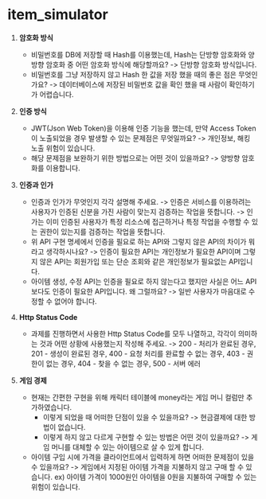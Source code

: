 # item_simulator

1. **암호화 방식**
    - 비밀번호를 DB에 저장할 때 Hash를 이용했는데, Hash는 단방향 암호화와 양방향 암호화 중 어떤 암호화 방식에 해당할까요?
        -> 단방향 암호화 방식입니다.
    - 비밀번호를 그냥 저장하지 않고 Hash 한 값을 저장 했을 때의 좋은 점은 무엇인가요?
        -> 데이터베이스에 저장된 비밀번호 값을 확인 했을 때 사람이 확인하기가 어렵습니다.

2. **인증 방식**
    - JWT(Json Web Token)을 이용해 인증 기능을 했는데, 만약 Access Token이 노출되었을 경우 발생할 수 있는 문제점은 무엇일까요?
        -> 개인정보, 해킹 노출 위험이 있습니다.
    - 해당 문제점을 보완하기 위한 방법으로는 어떤 것이 있을까요?
        -> 양방향 암호화를 이용합니다.
3. **인증과 인가**
    - 인증과 인가가 무엇인지 각각 설명해 주세요.
        -> 인증은 서비스를 이용하려는 사용자가 인증된 신분을 가진 사람이 맞는지 검증하는 작업을 뜻합니다.
        -> 인가는 이미 인증된 사용자가 특정 리소스에 접근하거나 특정 작업을 수행할 수 있는 권한이 있는지를 검증하는 작업을 뜻합니다.
    - 위 API 구현 명세에서 인증을 필요로 하는 API와 그렇지 않은 API의 차이가 뭐라고 생각하시나요?
        -> 인증이 필요한 API는 개인정보가 필요한 API이며 그렇지 않은 API는 회원가입 또는 단순 조회와 같은 개인정보가 필요없는 API입니다.
    - 아이템 생성, 수정 API는 인증을 필요로 하지 않는다고 했지만 사실은 어느 API보다도 인증이 필요한 API입니다. 왜 그럴까요?
        -> 일반 사용자가 마음대로 수정할 수 없어야 합니다.
4. **Http Status Code**
    - 과제를 진행하면서 사용한 Http Status Code를 모두 나열하고, 각각이 의미하는 것과 어떤 상황에 사용했는지 작성해 주세요.
        -> 200 - 처리가 완료된 경우, 201 - 생성이 완료된 경우, 400 - 요청 처리를 완료할 수 없는 경우, 403 - 권한이 없는 경우, 404 - 찾을 수 없는 경우, 500 - 서버 에러

5. **게임 경제**
    - 현재는 간편한 구현을 위해 캐릭터 테이블에 money라는 게임 머니 컬럼만 추가하였습니다.
        - 이렇게 되었을 때 어떠한 단점이 있을 수 있을까요?
            -> 현금결제에 대한 방법이 없습니다.
        - 이렇게 하지 않고 다르게 구현할 수 있는 방법은 어떤 것이 있을까요?
            -> 게임 머니를 대체할 수 있는 아이템으로 살 수 있게 합니다.
    - 아이템 구입 시에 가격을 클라이언트에서 입력하게 하면 어떠한 문제점이 있을 수 있을까요?
        -> 게임에서 지정된 아이템 가격을 지불하지 않고 구매 할 수 있습니다.
            ex) 아이템 가격이 1000원인 아이템을 0원을 지불하여 구매할 수 있는 위험이 있습니다.
